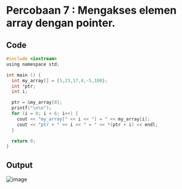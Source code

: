 # Percobaan 7 : Mengakses elemen array dengan pointer.

## Code
``` c
#include <iostream>
using namespace std;

int main () {
  int my_array[] = {1,23,17,4,-5,100};
  int *ptr;
  int i;

  ptr = &my_array[0]; 
  printf("\n\n");
  for (i = 0; i < 6; i++) {
    cout << "my_array[" << i << "] = " << my_array[i];
    cout << "ptr + " << i << " = " << *(ptr + i) << endl;
  }

  return 0;
}
```

## Output
![image](https://user-images.githubusercontent.com/89684302/159174973-443f2676-0be4-4169-9c65-72c05771454e.png)
